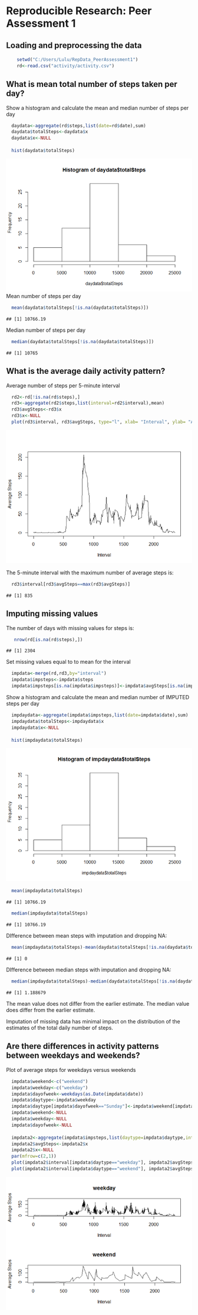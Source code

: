# Reproducible Research: Peer Assessment 1


## Loading and preprocessing the data

```r
    setwd("C:/Users/Lulu/RepData_PeerAssessment1")
    rd<-read.csv("activity/activity.csv")
```

## What is mean total number of steps taken per day?
Show a histogram and calculate the mean and median number of steps per day

```r
  daydata<-aggregate(rd$steps,list(date=rd$date),sum)
  daydata$totalSteps<-daydata$x
  daydata$x<-NULL

  hist(daydata$totalSteps)
```

![](PA1_template_files/figure-html/unnamed-chunk-2-1.png) 
Mean number of steps per day

```r
  mean(daydata$totalSteps[!is.na(daydata$totalSteps)])
```

```
## [1] 10766.19
```
Median number of steps per day

```r
  median(daydata$totalSteps[!is.na(daydata$totalSteps)])
```

```
## [1] 10765
```


## What is the average daily activity pattern?
Average number of steps per 5-minute interval

```r
  rd2<-rd[!is.na(rd$steps),]
  rd3<-aggregate(rd2$steps,list(interval=rd2$interval),mean)  
  rd3$avgSteps<-rd3$x
  rd3$x<-NULL
  plot(rd3$interval, rd3$avgSteps, type="l", xlab= "Interval", ylab= "Average Steps")
```

![](PA1_template_files/figure-html/unnamed-chunk-5-1.png) 
  
The 5-minute interval with the maximum number of average steps is:

```r
  rd3$interval[rd3$avgSteps==max(rd3$avgSteps)]
```

```
## [1] 835
```

## Imputing missing values
The number of days with missing values for steps is:

```r
   nrow(rd[is.na(rd$steps),])
```

```
## [1] 2304
```
Set missing values equal to to mean for the interval

```r
  impdata<-merge(rd,rd3,by="interval")
  impdata$impsteps<-impdata$steps
  impdata$impsteps[is.na(impdata$impsteps)]<-impdata$avgSteps[is.na(impdata$steps)]
```
Show a histogram and calculate the mean and median number of IMPUTED steps per day

```r
  impdaydata<-aggregate(impdata$impsteps,list(date=impdata$date),sum)
  impdaydata$totalSteps<-impdaydata$x
  impdaydata$x<-NULL

  hist(impdaydata$totalSteps)
```

![](PA1_template_files/figure-html/unnamed-chunk-9-1.png) 

```r
  mean(impdaydata$totalSteps)
```

```
## [1] 10766.19
```

```r
  median(impdaydata$totalSteps)
```

```
## [1] 10766.19
```
DIfference between mean steps with imputation and dropping NA:

```r
  mean(impdaydata$totalSteps)-mean(daydata$totalSteps[!is.na(daydata$totalSteps)])
```

```
## [1] 0
```
DIfference between median steps with imputation and dropping NA:

```r
  median(impdaydata$totalSteps)-median(daydata$totalSteps[!is.na(daydata$totalSteps)])
```

```
## [1] 1.188679
```
The mean value does not differ from the earlier estimate.
The median value does differ from the earlier estimate.

Imputation of missing data has minimal impact on the distribution of the estimates of the total daily number of steps.

## Are there differences in activity patterns between weekdays and weekends?
Plot of average steps for weekdays versus weekends

```r
  impdata$weekend<-c("weekend")
  impdata$weekday<-c("weekday")
  impdata$dayofweek<-weekdays(as.Date(impdata$date))
  impdata$daytype<-impdata$weekday
  impdata$daytype[impdata$dayofweek=="Sunday"]<-impdata$weekend[impdata$dayofweek=="Sunday"]
  impdata$weekend<-NULL
  impdata$weekday<-NULL
  impdata$dayofweek<-NULL

  impdata2<-aggregate(impdata$impsteps,list(daytype=impdata$daytype,interval=impdata$interval),mean)  
  impdata2$avgSteps<-impdata2$x
  impdata2$x<-NULL
  par(mfrow=c(2,1))
  plot(impdata2$interval[impdata$daytype=="weekday"], impdata2$avgSteps[impdata$daytype=="weekday"], type="l", main="weekday",xlab= "Interval", ylab= "Average Steps")
  plot(impdata2$interval[impdata$daytype=="weekend"], impdata2$avgSteps[impdata$daytype=="weekend"], type="l", main="weekend",xlab= "Interval", ylab= "Average Steps")
```

![](PA1_template_files/figure-html/unnamed-chunk-12-1.png) 
